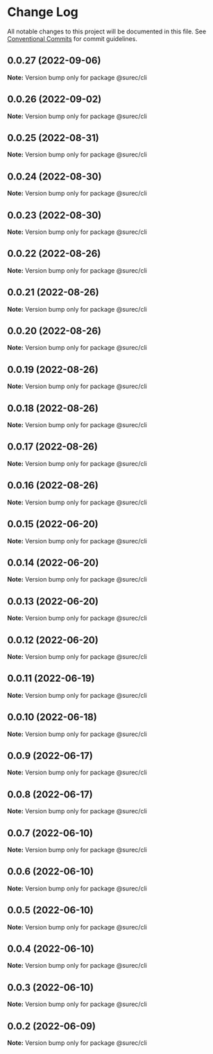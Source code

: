 # Change Log

All notable changes to this project will be documented in this file.
See [Conventional Commits](https://conventionalcommits.org) for commit guidelines.

## 0.0.27 (2022-09-06)

**Note:** Version bump only for package @surec/cli





## 0.0.26 (2022-09-02)

**Note:** Version bump only for package @surec/cli





## 0.0.25 (2022-08-31)

**Note:** Version bump only for package @surec/cli





## 0.0.24 (2022-08-30)

**Note:** Version bump only for package @surec/cli





## 0.0.23 (2022-08-30)

**Note:** Version bump only for package @surec/cli





## 0.0.22 (2022-08-26)

**Note:** Version bump only for package @surec/cli





## 0.0.21 (2022-08-26)

**Note:** Version bump only for package @surec/cli





## 0.0.20 (2022-08-26)

**Note:** Version bump only for package @surec/cli





## 0.0.19 (2022-08-26)

**Note:** Version bump only for package @surec/cli





## 0.0.18 (2022-08-26)

**Note:** Version bump only for package @surec/cli





## 0.0.17 (2022-08-26)

**Note:** Version bump only for package @surec/cli





## 0.0.16 (2022-08-26)

**Note:** Version bump only for package @surec/cli





## 0.0.15 (2022-06-20)

**Note:** Version bump only for package @surec/cli





## 0.0.14 (2022-06-20)

**Note:** Version bump only for package @surec/cli





## 0.0.13 (2022-06-20)

**Note:** Version bump only for package @surec/cli





## 0.0.12 (2022-06-20)

**Note:** Version bump only for package @surec/cli





## 0.0.11 (2022-06-19)

**Note:** Version bump only for package @surec/cli





## 0.0.10 (2022-06-18)

**Note:** Version bump only for package @surec/cli





## 0.0.9 (2022-06-17)

**Note:** Version bump only for package @surec/cli





## 0.0.8 (2022-06-17)

**Note:** Version bump only for package @surec/cli





## 0.0.7 (2022-06-10)

**Note:** Version bump only for package @surec/cli





## 0.0.6 (2022-06-10)

**Note:** Version bump only for package @surec/cli





## 0.0.5 (2022-06-10)

**Note:** Version bump only for package @surec/cli





## 0.0.4 (2022-06-10)

**Note:** Version bump only for package @surec/cli





## 0.0.3 (2022-06-10)

**Note:** Version bump only for package @surec/cli





## 0.0.2 (2022-06-09)

**Note:** Version bump only for package @surec/cli
